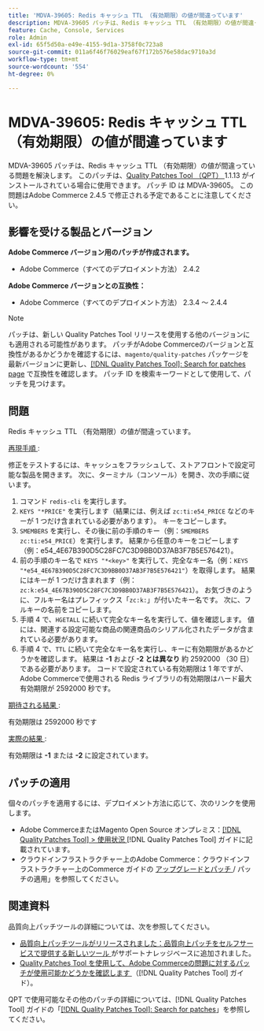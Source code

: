 ```yaml
---
title: 'MDVA-39605: Redis キャッシュ TTL （有効期限）の値が間違っています'
description: MDVA-39605 パッチは、Redis キャッシュ TTL （有効期限）の値が間違っている問題を解決します。 このパッチは、[Quality Patches Tool （QPT） ] （https://experienceleague.adobe.com/ja/docs/commerce-operations/tools/quality-patches-tool/quality-patches-tool-to-self-serve-quality-patches） 1.1.13 がインストールされている場合に利用できます。 パッチ ID は MDVA-39605。 この問題はAdobe Commerce 2.4.5 で修正される予定であることに注意してください。
feature: Cache, Console, Services
role: Admin
exl-id: 65f5d50a-e49e-4155-9d1a-3758f0c723a8
source-git-commit: 011a6f46f76029eaf67f172b576e58dac9710a3d
workflow-type: tm+mt
source-wordcount: '554'
ht-degree: 0%

---
```


# MDVA-39605: Redis キャッシュ TTL （有効期限）の値が間違っています

MDVA-39605 パッチは、Redis キャッシュ TTL （有効期限）の値が間違っている問題を解決します。 このパッチは、[Quality Patches Tool （QPT） ](https://experienceleague.adobe.com/ja/docs/commerce-operations/tools/quality-patches-tool/quality-patches-tool-to-self-serve-quality-patches)1.1.13 がインストールされている場合に使用できます。 パッチ ID は MDVA-39605。 この問題はAdobe Commerce 2.4.5 で修正される予定であることに注意してください。

## 影響を受ける製品とバージョン

**Adobe Commerce バージョン用のパッチが作成されます。**

* Adobe Commerce（すべてのデプロイメント方法） 2.4.2

**Adobe Commerce バージョンとの互換性：**

* Adobe Commerce（すべてのデプロイメント方法） 2.3.4 ～ 2.4.4

>[!NOTE]
>
>パッチは、新しい Quality Patches Tool リリースを使用する他のバージョンにも適用される可能性があります。 パッチがAdobe Commerceのバージョンと互換性があるかどうかを確認するには、`magento/quality-patches` パッケージを最新バージョンに更新し、[[!DNL Quality Patches Tool]: Search for patches page](https://experienceleague.adobe.com/ja/docs/commerce-operations/tools/quality-patches-tool/quality-patches-tool-to-self-serve-quality-patches) で互換性を確認します。 パッチ ID を検索キーワードとして使用して、パッチを見つけます。

## 問題

Redis キャッシュ TTL （有効期限）の値が間違っています。

<u> 再現手順 </u>:

修正をテストするには、キャッシュをフラッシュして、ストアフロントで設定可能な製品を開きます。 次に、ターミナル（コンソール）を開き、次の手順に従います。

1. コマンド `redis-cli` を実行します。
1. `KEYS "*PRICE"` を実行します（結果には、例えば `zc:ti:e54_PRICE` などのキーが 1 つだけ含まれている必要があります）。 キーをコピーします。
1. `SMEMBERS` を実行し、その後に前の手順のキー（例：`SMEMBERS zc:ti:e54_PRICE`）を実行します。 結果から任意のキーをコピーします（例：e54_4E67B390D5C28FC7C3D9BB0D37AB3F7B5E576421）。
1. 前の手順のキー名で `KEYS "*<key>"` を実行して、完全なキー名（例：`KEYS "*e54_4E67B390D5C28FC7C3D9BB0D37AB3F7B5E576421"`）を取得します。 結果にはキーが 1 つだけ含まれます（例：`zc:k:e54_4E67B390D5C28FC7C3D9BB0D37AB3F7B5E576421`）。 お気づきのように、フルキー名はプレフィックス「`zc:k:`」が付いたキー名です。 次に、フルキーの名前をコピーします。
1. 手順 4 で、`HGETALL` に続いて完全なキー名を実行して、値を確認します。 値には、関連する設定可能な商品の関連商品のシリアル化されたデータが含まれている必要があります。
1. 手順 4 で、`TTL` に続いて完全なキー名を実行し、キーに有効期限があるかどうかを確認します。 結果は **-1** および **-2 とは異なり** 約 2592000 （30 日）である必要があります。 コードで設定されている有効期限は 1 年ですが、Adobe Commerceで使用される Redis ライブラリの有効期限はハード最大有効期限が 2592000 秒です。

<u> 期待される結果 </u>:

有効期限は 2592000 秒です

<u> 実際の結果 </u>:

有効期限は **-1** または **-2** に設定されています。

## パッチの適用

個々のパッチを適用するには、デプロイメント方法に応じて、次のリンクを使用します。

* Adobe CommerceまたはMagento Open Source オンプレミス：[[!DNL Quality Patches Tool] > 使用状況 ](/help/tools/quality-patches-tool/usage.md) [!DNL Quality Patches Tool] ガイドに記載されています。
* クラウドインフラストラクチャー上のAdobe Commerce：クラウドインフラストラクチャー上のCommerce ガイドの [ アップグレードとパッチ ](https://experienceleague.adobe.com/docs/commerce-cloud-service/user-guide/develop/upgrade/apply-patches.html?lang=ja)/ パッチの適用」を参照してください。

## 関連資料

品質向上パッチツールの詳細については、次を参照してください。

* [ 品質向上パッチツールがリリースされました：品質向上パッチをセルフサービスで提供する新しいツール ](https://experienceleague.adobe.com/ja/docs/commerce-operations/tools/quality-patches-tool/quality-patches-tool-to-self-serve-quality-patches) がサポートナレッジベースに追加されました。
* [Quality Patches Tool を使用して、Adobe Commerceの問題に対するパッチが使用可能かどうかを確認します ](/help/tools/quality-patches-tool/patches-available-in-qpt/check-patch-for-magento-issue-with-magento-quality-patches.md) （[!DNL Quality Patches Tool] ガイド）。

QPT で使用可能なその他のパッチの詳細については、[!DNL Quality Patches Tool] ガイドの「[[!DNL Quality Patches Tool]: Search for patches](https://experienceleague.adobe.com/tools/commerce-quality-patches/index.html?lang=ja)」を参照してください。
